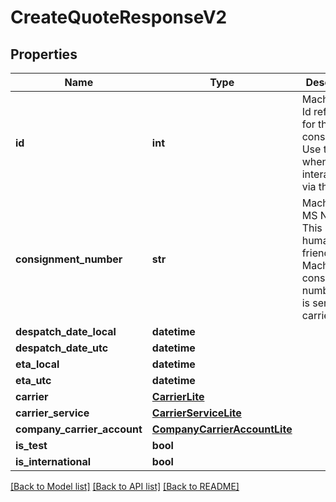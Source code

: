 # CreateQuoteResponseV2

## Properties
Name | Type | Description | Notes
------------ | ------------- | ------------- | -------------
**id** | **int** | Machship&#x27;s Id reference for this consignment. Use this id when interacting via the API | [optional] 
**consignment_number** | **str** | Machship&#x27;s MS Number. This is the human friendly Machship consignment number that is sent to the carrier | [optional] 
**despatch_date_local** | **datetime** |  | [optional] 
**despatch_date_utc** | **datetime** |  | [optional] 
**eta_local** | **datetime** |  | [optional] 
**eta_utc** | **datetime** |  | [optional] 
**carrier** | [**CarrierLite**](CarrierLite.md) |  | [optional] 
**carrier_service** | [**CarrierServiceLite**](CarrierServiceLite.md) |  | [optional] 
**company_carrier_account** | [**CompanyCarrierAccountLite**](CompanyCarrierAccountLite.md) |  | [optional] 
**is_test** | **bool** |  | [optional] 
**is_international** | **bool** |  | [optional] 

[[Back to Model list]](../README.md#documentation-for-models) [[Back to API list]](../README.md#documentation-for-api-endpoints) [[Back to README]](../README.md)

